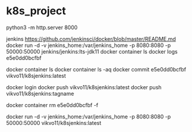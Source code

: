 # k8s_project

python3 -m http.server 8000


jenkins
https://github.com/jenkinsci/docker/blob/master/README.md
docker run -d -v jenkins_home:/var/jenkins_home -p 8080:8080 -p 50000:50000 jenkins/jenkins:lts-jdk11
docker container ls
docker logs e5e0dd0bcfbf

docker container ls
docker container ls -aq
docker commit e5e0dd0bcfbf vikvo11/k8sjenkins:latest

docker login
docker push vikvo11/k8sjenkins:latest
docker push vikvo11/k8sjenkins:tagname

docker container rm e5e0dd0bcfbf -f

docker run -d -v jenkins_home:/var/jenkins_home -p 8080:8080 -p 50000:50000 vikvo11/k8sjenkins:latest
